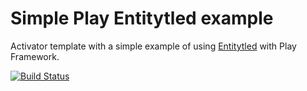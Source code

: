# Simple Play Entitytled example

Activator template with a simple example of using [Entitytled](https://github.com/rsschermer/entitytled)
with Play Framework.

[![Build Status](https://travis-ci.org/RSSchermer/activator-play-entitytled-simple.svg)](https://travis-ci.org/RSSchermer/activator-play-entitytled-simple)

